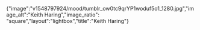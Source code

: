 {"image":"v1548797924/mood/tumblr_ow0tc9qrYP1woduf5o1_1280.jpg","image_alt":"Keith Haring","image_ratio": "square","layout":"lightbox","title":"Keith Haring"}